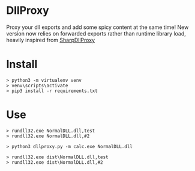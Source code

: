 # DllProxy

Proxy your dll exports and add some spicy content at the same time!
New version now relies on forwarded exports rather than runtime library load, heavily inspired from [SharpDllProxy](https://github.com/Flangvik/SharpDllProxy)

# Install

```batch
> python3 -m virtualenv venv
> venv\scripts\activate
> pip3 install -r requirements.txt
```


# Use

```batch
> rundll32.exe NormalDLL.dll,test
> rundll32.exe NormalDLL.dll,#2

> python3 dllproxy.py -m calc.exe NormalDLL.dll

> rundll32.exe dist\NormalDLL.dll,test
> rundll32.exe dist\NormalDLL.dll,#2
```